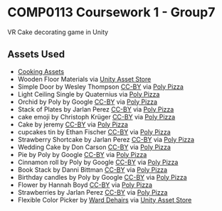 # COMP0113 Coursework 1 - Group7
VR Cake decorating game in Unity

## Assets Used
* [Cooking Assets](https://milkandbanana.itch.io/cooking-assets)
* Wooden Floor Materials via [Unity Asset Store](https://assetstore.unity.com/packages/2d/textures-materials/wood/wooden-floor-materials-150564)
* Simple Door by Wesley Thompson [CC-BY](https://creativecommons.org/licenses/by/3.0/) via [Poly Pizza](https://poly.pizza/m/2WB4R5KvYwf)
* Light Ceiling Single by Quaternius via [Poly Pizza](https://poly.pizza/m/JT44JUXU2d)
* Orchid by Poly by Google [CC-BY](https://creativecommons.org/licenses/by/3.0/) via [Poly Pizza](https://poly.pizza/m/59BuDmuEYIZ)
* Stack of Plates by Jarlan Perez [CC-BY](https://creativecommons.org/licenses/by/3.0/) via [Poly Pizza](https://poly.pizza/m/9_UWf719-wI)
* cake emoji by Christoph Krüger [CC-BY](https://creativecommons.org/licenses/by/3.0/) via [Poly Pizza](https://poly.pizza/m/bJdsmor6g9T)
* Cake by jeremy [CC-BY](https://creativecommons.org/licenses/by/3.0/) via [Poly Pizza](https://poly.pizza/m/aq02Oxk-MZd)
* cupcakes tin by Ethan Fischer [CC-BY](https://creativecommons.org/licenses/by/3.0/) via [Poly Pizza](https://poly.pizza/m/1MPPOSWty3L)
* Strawberry Shortcake by Jarlan Perez [CC-BY](https://creativecommons.org/licenses/by/3.0/) via [Poly Pizza](https://poly.pizza/m/dEpv0DZj3WO)
* Wedding Cake by Don Carson [CC-BY](https://creativecommons.org/licenses/by/3.0/) via [Poly Pizza](https://poly.pizza/m/1LjHOTWn4mc)
* Pie by Poly by Google [CC-BY](https://creativecommons.org/licenses/by/3.0/) via [Poly Pizza](https://poly.pizza/m/eu-vRr2-5dY)
* Cinnamon roll by Poly by Google [CC-BY](https://creativecommons.org/licenses/by/3.0/) via [Poly Pizza](https://poly.pizza/m/0dVvB_fYrHT)
* Book Stack by Danni Bittman [CC-BY](https://creativecommons.org/licenses/by/3.0/) via [Poly Pizza](https://poly.pizza/m/1WggoIFq8tx)
* Birthday candles by Poly by Google [CC-BY](https://creativecommons.org/licenses/by/3.0/) via [Poly Pizza](https://poly.pizza/m/12v6b2zWmSG)
* Flower by Hannah Boyd [CC-BY](https://creativecommons.org/licenses/by/3.0/) via [Poly Pizza](https://poly.pizza/m/7ebMaET5KBR)
* Strawberries by Jarlan Perez [CC-BY](https://creativecommons.org/licenses/by/3.0/) via [Poly Pizza](https://poly.pizza/m/5n1vYWflaFt)
* Flexible Color Picker by [Ward Dehairs](https://assetstore.unity.com/publishers/32897) via [Unity Asset Store](https://assetstore.unity.com/packages/tools/gui/flexible-color-picker-150497)
